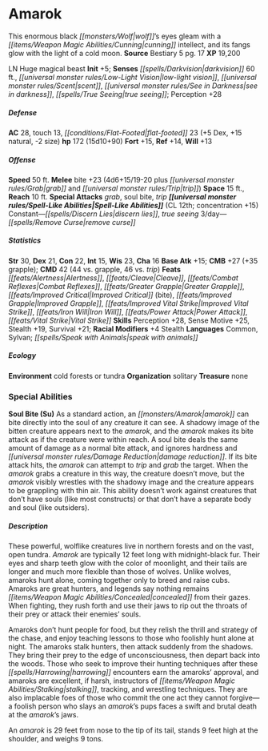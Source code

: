 ﻿---
cssclass: [monsters]
title1: Amarok
desc_short: This enormous black wolf's eyes gleam with a cunning intellect, and its
  fangs glow with the light of a cold moon.
title2: Amarok
CR: 12
sources:
- name: Bestiary 5
  page: 17
  link: http://paizo.com/products/btpy9g9x?Pathfinder-Roleplaying-Game-Bestiary-5
XP: 19200
alignment: LN
size: Huge
type: magical beast
initiative:
  bonus: 5
senses:
  darkvision: 60
  low-light vision: true
  scent: true
  see in darkness: true
  true seeing: true
AC:
  AC: 28
  touch: 13
  flat_footed: 23
  components:
    dex: 5
    natural: 15
    size: -2
HP:
  HP: 172
  long: 15d10+90
saves:
  fort: 15
  ref: 14
  will: 13
speeds:
  base: 50
attacks:
  melee:
  - - text: bite +23 (4d6+15/19-20 plus grab and trip)
      entries:
      - - damage: 4d6+15
          crit_range: 19-20
        - effect: grab
        - effect: trip
      attack: bite
      bonus:
      - 23
  special:
  - grab
  - soul bite
  - trip
space: 15
reach: 10
spell_like_abilities:
  entries:
  - name: discern lies
    source: default
    freq: Constant
  - name: true seeing
    source: default
    freq: Constant
  - name: remove curse
    source: default
    freq: 3/day
  sources:
  - name: default
    CL: 12
    concentration: 15
ability_scores:
  STR: 30
  DEX: 21
  CON: 22
  INT: 15
  WIS: 23
  CHA: 16
BAB: 15
CMB: 27
CMB_other: +35 grapple
CMD: 42
CMD_other: 44 vs. grapple, 46 vs. trip
feats:
- name: Alertness
- name: Cleave
- name: Combat Reflexes
- name: Greater Grapple
- name: Improved Critical (bite)
- name: Improved Grapple
- name: Improved Vital Strike
- name: Iron Will
- name: Power Attack
- name: Vital Strike
skills:
  Perception: 28
  Sense Motive: 25
  Stealth: 19
  Survival: 21
  _racial_mods:
    Stealth:
      _: 4
languages:
- Common
- Sylvan
- speak with animals
ecology:
  environment: cold forests or tundra
  organization: solitary
  treasure_type: none
special_abilities:
  Soul Bite (Su): As a standard action, an amarok can bite directly into the soul
    of any creature it can see. A shadowy image of the bitten creature appears next
    to the amarok, and the amarok makes its bite attack as if the creature were within
    reach. A soul bite deals the same amount of damage as a normal bite attack, and
    ignores hardness and damage reduction. If its bite attack hits, the amarok can
    attempt to trip and grab the target. When the amarok grabs a creature in this
    way, the creature doesn't move, but the amarok visibly wrestles with the shadowy
    image and the creature appears to be grappling with thin air. This ability doesn't
    work against creatures that don't have souls (like most constructs) or that don't
    have a separate body and soul (like outsiders).
desc_long: |-
  These powerful, wolflike creatures live in northern forests and on the vast, open tundra. Amarok are typically 12 feet long with midnight-black fur. Their eyes and sharp teeth glow with the color of moonlight, and their tails are longer and much more flexible than those of wolves. Unlike wolves, amaroks hunt alone, coming together only to breed and raise cubs. Amaroks are great hunters, and legends say nothing remains concealed from their gazes. When fighting, they rush forth and use their jaws to rip out the throats of their prey or attack their enemies' souls.

  Amaroks don't hunt people for food, but they relish the thrill and strategy of the chase, and enjoy teaching lessons to those who foolishly hunt alone at night. The amaroks stalk hunters, then attack suddenly from the shadows. They bring their prey to the edge of unconsciousness, then depart back into the woods. Those who seek to improve their hunting techniques after these harrowing encounters earn the amaroks' approval, and amaroks are excellent, if harsh, instructors of stalking, tracking, and wrestling techniques. They are also implacable foes of those who commit the one act they cannot forgive-a foolish person who slays an amarok's pups faces a swift and brutal death at the amarok's jaws.

  An amarok is 29 feet from nose to the tip of its tail, stands 9 feet high at the shoulder, and weighs 9 tons.

---

# Amarok
This enormous black _[[monsters/Wolf|wolf]]_’s eyes gleam with a _[[items/Weapon Magic Abilities/Cunning|cunning]]_ intellect, and its fangs glow with the light of a cold moon.
**Source** Bestiary 5 pg. 17
**XP** 19,200

LN Huge magical beast
**Init** +5; **Senses** _[[spells/Darkvision|darkvision]]_ 60 ft., _[[universal monster rules/Low-Light Vision|low-light vision]]_, _[[universal monster rules/Scent|scent]]_, _[[universal monster rules/See in Darkness|see in darkness]]_, _[[spells/True Seeing|true seeing]]_; Perception +28

##### Defense

**AC** 28, touch 13, _[[conditions/Flat-Footed|flat-footed]]_ 23 (+5 Dex, +15 natural, -2 size)
**hp** 172 (15d10+90)
**Fort** +15, **Ref** +14, **Will** +13

##### Offense
**Speed** 50 ft.
**Melee** bite +23 (4d6+15/19-20 plus _[[universal monster rules/Grab|grab]]_ and _[[universal monster rules/Trip|trip]]_)
**Space** 15 ft., **Reach** 10 ft.
**Special Attacks** _grab_, soul bite, _trip_
**_[[universal monster rules/Spell-Like Abilities|Spell-Like Abilities]]_** (CL 12th; concentration +15)
Constant—_[[spells/Discern Lies|discern lies]]_, _true seeing_
3/day—_[[spells/Remove Curse|remove curse]]_

##### Statistics
**Str** 30, **Dex** 21, **Con** 22, **Int** 15, **Wis** 23, **Cha** 16
**Base Atk** +15; **CMB** +27 (+35 grapple); **CMD** 42 (44 vs. grapple, 46 vs. _trip_)
**Feats** _[[feats/Alertness|Alertness]]_, _[[feats/Cleave|Cleave]]_, _[[feats/Combat Reflexes|Combat Reflexes]]_, _[[feats/Greater Grapple|Greater Grapple]]_, _[[feats/Improved Critical|Improved Critical]]_ (bite), _[[feats/Improved Grapple|Improved Grapple]]_, _[[feats/Improved Vital Strike|Improved Vital Strike]]_, _[[feats/Iron Will|Iron Will]]_, _[[feats/Power Attack|Power Attack]]_, _[[feats/Vital Strike|Vital Strike]]_
**Skills** Perception +28, Sense Motive +25, Stealth +19, Survival +21; **Racial Modifiers** +4 Stealth
**Languages** Common, Sylvan; _[[spells/Speak with Animals|speak with animals]]_

##### Ecology

**Environment** cold forests or tundra
**Organization** solitary
**Treasure** none

### Special Abilities
**Soul Bite (Su)** As a standard action, an _[[monsters/Amarok|amarok]]_ can bite directly into the soul of any creature it can see. A shadowy image of the bitten creature appears next to the _amarok_, and the _amarok_ makes its bite attack as if the creature were within reach. A soul bite deals the same amount of damage as a normal bite attack, and ignores hardness and _[[universal monster rules/Damage Reduction|damage reduction]]_. If its bite attack hits, the _amarok_ can attempt to _trip_ and _grab_ the target. When the _amarok_ grabs a creature in this way, the creature doesn’t move, but the _amarok_ visibly wrestles with the shadowy image and the creature appears to be grappling with thin air. This ability doesn’t work against creatures that don’t have souls (like most constructs) or that don’t have a separate body and soul (like outsiders).

##### Description

These powerful, wolflike creatures live in northern forests and on the vast, open tundra. _Amarok_ are typically 12 feet long with midnight-black fur. Their eyes and sharp teeth glow with the color of moonlight, and their tails are longer and much more flexible than those of wolves. Unlike wolves, amaroks hunt alone, coming together only to breed and raise cubs. Amaroks are great hunters, and legends say nothing remains _[[items/Weapon Magic Abilities/Concealed|concealed]]_ from their gazes. When fighting, they rush forth and use their jaws to rip out the throats of their prey or attack their enemies’ souls.

Amaroks don’t hunt people for food, but they relish the thrill and strategy of the chase, and enjoy teaching lessons to those who foolishly hunt alone at night. The amaroks stalk hunters, then attack suddenly from the shadows. They bring their prey to the edge of unconsciousness, then depart back into the woods. Those who seek to improve their hunting techniques after these _[[spells/Harrowing|harrowing]]_ encounters earn the amaroks’ approval, and amaroks are excellent, if harsh, instructors of _[[items/Weapon Magic Abilities/Stalking|stalking]]_, tracking, and wrestling techniques. They are also implacable foes of those who commit the one act they cannot forgive—a foolish person who slays an _amarok_’s pups faces a swift and brutal death at the _amarok_’s jaws.

An _amarok_ is 29 feet from nose to the tip of its tail, stands 9 feet high at the shoulder, and weighs 9 tons.